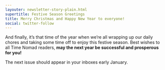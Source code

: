 ```yaml
---
layouter: newsletter-story-plain.html
supertitle: Festive Season Greetings
title: Merry Christmas and Happy New Year to everyone!
social: twitter-follow
---
```


And finally, it’s that time of the year when we’re all wrapping up our daily chores and taking some time off to enjoy this festive season. Best wishes to all Time Nomad readers, **may the next year be successful and prosperous for you!**

The next issue should appear in your inboxes early January.